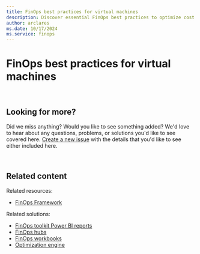 ```yaml
---
title: FinOps best practices for virtual machines
description: Discover essential FinOps best practices to optimize cost efficiency and governance for your Azure resources.
author: arclares
ms.date: 10/17/2024
ms.service: finops
---
```


<!-- markdownlint-disable-next-line MD025 -->
# FinOps best practices for virtual machines

<!--
## Understand cloud usage and cost
### Data ingestion
### Allocation
### Reporting and analytics
### Anomaly management
-->

<!--
## Quantify business value
### Planning and estimating
### Forecasting
### Budgeting
### Benchmarking
### Unit economics
<br>
-->

<!--
## Optimize cloud usage and cost
### Architecting for cloud
### Workload optimization
### Rate optimization
### Licensing and SaaS
### Cloud sustainability
-->

<!--
## Manage the FinOps practice
### FinOps practice operations
### FinOps education and enablement
### FinOps assessment
### Cloud policy and governance
### FinOps tools and services
### Chargeback and invoicing
### Onboarding workloads
### Intersecting disciplines
<br>
-->

<br>

## Looking for more?

Did we miss anything? Would you like to see something added? We'd love to hear about any questions, problems, or solutions you'd like to see covered here. [Create a new issue](https://aka.ms/ftk/ideas) with the details that you'd like to see either included here.

<br>

## Related content

Related resources:

- [FinOps Framework](../../framework/finops-framework-overview.md)

Related solutions:

- [FinOps toolkit Power BI reports](../_docs/best-practices/power-bi/reports.md)
- [FinOps hubs](../_docs/best-practices/hubs/finops-hubs-overview.md)
- [FinOps workbooks](../toolkit/workbooks/finops-workbooks-overview.md)
- [Optimization engine](../_docs/best-practices/optimization-engine/optimization-engine-overview.md)

<br>
